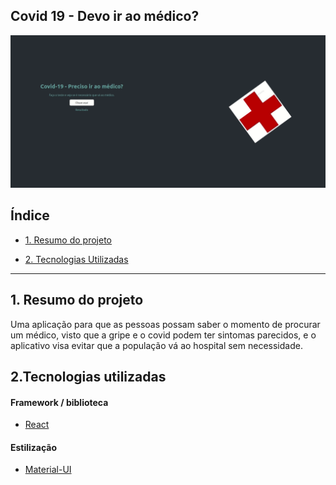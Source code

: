## Covid 19 - Devo ir ao médico?
<p align="center">
<img src="https://github.com/carolineshimada/Covid-19-React/blob/main/my-app/app.gif" >
</p>

## Índice

- [1. Resumo do projeto](#1-resumo-do-projeto)

- [2. Tecnologias Utilizadas](#2-tecnologias-utilizadas)

---

## 1. Resumo do projeto

Uma aplicação para que as pessoas possam saber o momento de procurar um médico, visto que a gripe e o covid podem ter sintomas parecidos, e o aplicativo visa evitar que a população vá ao hospital sem necessidade.

## 2.Tecnologias utilizadas

#### Framework / biblioteca

- [React](https://reactjs.org/)

#### Estilização

- [Material-UI](https://material-ui.com/)



